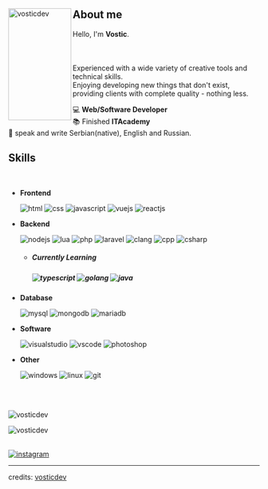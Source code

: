 <div>
<img align="left" height="224" width="126" alt="vosticdev" src="https://i.imgur.com/uou9YGC.jpeg"/>

<h2>About me</h2>
  
Hello, I'm **Vostic**.
<br><br><br><br>
Experienced with a wide variety of creative tools and technical skills.
<br>
Enjoying developing new things that don't exist, providing clients with complete quality - nothing less.

💻 **Web/Software Developer**
<br>
📚 Finished **ITAcademy**
<br>
📝 speak and write Serbian(native), English and Russian.
<br>

<h2>Skills</h2>

<br>

- **Frontend**

  <img src = "https://img.shields.io/static/v1?style=for-the-badge&message=HTML5&color=E34F26&logo=HTML5&logoColor=FFFFFF&label=" alt = "html" />
  <img src = "https://img.shields.io/static/v1?style=for-the-badge&message=CSS3&color=1572B6&logo=CSS3&logoColor=FFFFFF&label=" alt = "css" />
  <img src = "https://img.shields.io/static/v1?style=for-the-badge&message=JavaScript&color=222222&logo=JavaScript&logoColor=F7DF1E&label=" alt = "javascript" />
  <img src = "https://img.shields.io/static/v1?style=for-the-badge&message=Vue.js&color=222222&logo=Vue.js&logoColor=4FC08D&label=" alt = "vuejs" />
  <img src = "https://img.shields.io/static/v1?style=for-the-badge&message=React&color=222222&logo=React&logoColor=61DAFB&label=" alt = "reactjs" />

- **Backend**

  <img src = "https://img.shields.io/static/v1?style=for-the-badge&message=Node.js&color=339933&logo=Node.js&logoColor=FFFFFF&label=" alt = "nodejs" />
  <img src = "https://img.shields.io/static/v1?style=for-the-badge&message=Lua&color=2C2D72&logo=Lua&logoColor=FFFFFF&label=" alt = "lua" />
  <img src = "https://img.shields.io/static/v1?style=for-the-badge&message=PHP&color=777BB4&logo=PHP&logoColor=FFFFFF&label=" alt = "php" />
  <img src = "https://img.shields.io/static/v1?style=for-the-badge&message=Laravel&color=FF2D20&logo=Laravel&logoColor=FFFFFF&label=" alt = "laravel" />
  <img src = "https://img.shields.io/static/v1?style=for-the-badge&message=C&color=222222&logo=C&logoColor=A8B9CC&label=" alt = "clang" />
  <img src = "https://img.shields.io/static/v1?style=for-the-badge&message=C%2B%2B&color=00599C&logo=C%2B%2B&logoColor=FFFFFF&label=" alt = "cpp" />
  <img src = "https://img.shields.io/static/v1?style=for-the-badge&message=C+Sharp&color=239120&logo=C+Sharp&logoColor=FFFFFF&label=" alt = "csharp" />

  - <h5>Currently Learning<h5>
    <img src = "https://img.shields.io/static/v1?style=for-the-badge&message=TypeScript&color=3178C6&logo=TypeScript&logoColor=FFFFFF&label=" alt = "typescript" />
    <img src = "https://img.shields.io/badge/go-%2300ADD8.svg?style=for-the-badge&logo=go&logoColor=white" alt = "golang" />
    <img src = "https://img.shields.io/badge/java-%23ED8B00.svg?style=for-the-badge&logo=openjdk&logoColor=white" alt = "java" />

- **Database**

  <img src = "https://img.shields.io/static/v1?style=for-the-badge&message=MySQL&color=4479A1&logo=MySQL&logoColor=FFFFFF&label=" alt = "mysql" />
  <img src = "https://img.shields.io/static/v1?style=for-the-badge&message=MongoDB&color=47A248&logo=MongoDB&logoColor=FFFFFF&label=" alt = "mongodb" />
  <img src = "https://img.shields.io/static/v1?style=for-the-badge&message=MariaDB&color=003545&logo=MariaDB&logoColor=FFFFFF&label=" alt = "mariadb" />

- **Software**

  <img src = "https://img.shields.io/static/v1?style=for-the-badge&message=Visual+Studio&color=5C2D91&logo=Visual+Studio&logoColor=FFFFFF&label=" alt = "visualstudio" />
  <img src = "https://img.shields.io/static/v1?style=for-the-badge&message=Visual+Studio+Code&color=007ACC&logo=Visual+Studio+Code&logoColor=FFFFFF&label=" alt = "vscode" />
  <img src = "https://img.shields.io/static/v1?style=for-the-badge&message=Adobe+Photoshop&color=31A8FF&logo=Adobe+Photoshop&logoColor=FFFFFF&label=" alt = "photoshop" />

- **Other**

  <img src = "https://img.shields.io/static/v1?style=for-the-badge&message=Windows&color=0078D6&logo=Windows&logoColor=FFFFFF&label=" alt = "windows" />
  <img src = "https://img.shields.io/static/v1?style=for-the-badge&message=Linux&color=222222&logo=Linux&logoColor=FCC624&label=" alt = "linux" />
  <img src = "https://img.shields.io/static/v1?style=for-the-badge&message=Git&color=F05032&logo=Git&logoColor=FFFFFF&label=" alt = "git" />

</br></br>

<p><img align="center" src="https://github-readme-stats.vercel.app/api/top-langs?username=vosticdev&show_icons=true&locale=en&layout=compact&theme=radical" alt="vosticdev" /></p> 

<p><img align="left" src="https://github-readme-streak-stats.herokuapp.com/?user=vosticdev&&theme=radical" alt="vosticdev" /></p>

</br></br>

<a href="https://www.instagram.com/_vostic/"><img src="https://img.shields.io/static/v1?style=for-the-badge&message=Instagram&color=E4405F&logo=Instagram&logoColor=FFFFFF&label=" alt="instagram"></a>

</div>

------
credits: [vosticdev](https://github.com/vosticdev)
